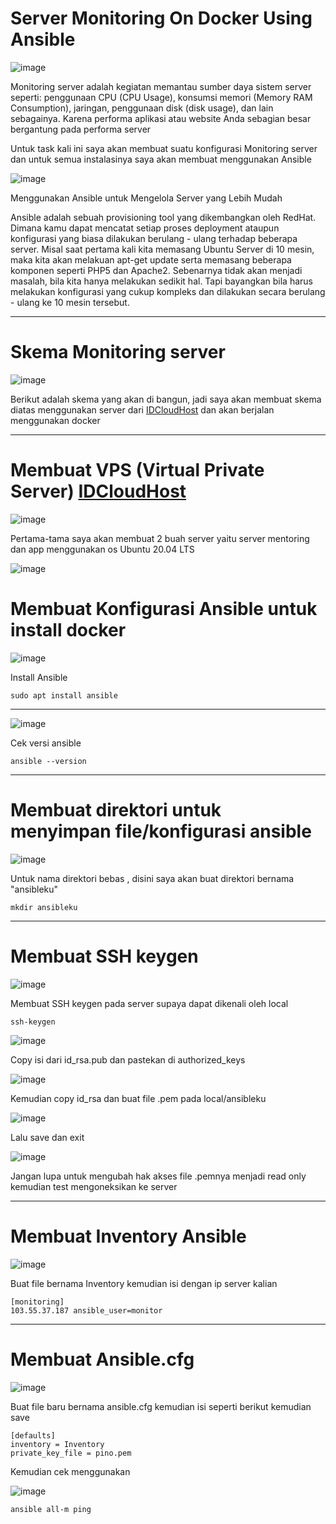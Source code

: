 # Server Monitoring On Docker Using Ansible

![image](https://user-images.githubusercontent.com/106061407/174720424-cc037e82-16dd-4bac-9814-8dd1f2bfd007.png)

Monitoring server adalah kegiatan memantau sumber daya sistem server seperti: penggunaan CPU (CPU Usage), konsumsi memori (Memory RAM Consumption), jaringan, penggunaan disk (disk usage), dan lain sebagainya. Karena performa aplikasi atau website Anda sebagian besar bergantung pada performa server

Untuk task kali ini saya akan membuat suatu konfigurasi Monitoring server dan untuk semua instalasinya saya akan membuat menggunakan  Ansible

![image](https://user-images.githubusercontent.com/106061407/174721548-a0314e59-993d-43e5-8b7c-08cd3baf490a.png)

Menggunakan Ansible untuk Mengelola Server yang Lebih Mudah

Ansible adalah sebuah provisioning tool yang dikembangkan oleh RedHat. Dimana kamu dapat mencatat setiap proses deployment ataupun konfigurasi yang biasa dilakukan berulang - ulang terhadap beberapa server. Misal saat pertama kali kita memasang Ubuntu Server di 10 mesin, maka kita akan melakuan apt-get update serta memasang beberapa komponen seperti PHP5 dan Apache2. Sebenarnya tidak akan menjadi masalah, bila kita hanya melakukan sedikit hal. Tapi bayangkan bila harus melakukan konfigurasi yang cukup kompleks dan dilakukan secara berulang - ulang ke 10 mesin tersebut.

-------------------------------

# Skema Monitoring server

![image](https://user-images.githubusercontent.com/106061407/174721932-06833e54-aebe-4a2b-be9b-7985e78f1fc6.png)

Berikut adalah skema yang akan di bangun, jadi saya akan membuat skema diatas menggunakan server dari [IDCloudHost](https://console.idcloudhost.com/) dan akan berjalan menggunakan docker

--------------------------------

# Membuat VPS (Virtual Private Server) [IDCloudHost](https://console.idcloudhost.com/)

![image](https://user-images.githubusercontent.com/106061407/174722768-5789ae6d-a550-4795-b68a-6b8407d303c2.png)

Pertama-tama saya akan membuat 2 buah server yaitu server mentoring dan app menggunakan os Ubuntu 20.04 LTS

![image](https://user-images.githubusercontent.com/106061407/174723311-1398b777-7b79-448e-ace5-5134a08d4baa.png)

# Membuat Konfigurasi Ansible untuk install docker 

![image](https://user-images.githubusercontent.com/106061407/174724125-c2b44a9c-bb4b-4a89-8c79-a0a499f67591.png)

Install Ansible 

```
sudo apt install ansible
```

---------------------------------

![image](https://user-images.githubusercontent.com/106061407/174724230-224de96a-c147-4baf-a12f-fc5e6ab0402c.png)

Cek versi ansible

```
ansible --version
```

------------------------------

# Membuat direktori untuk menyimpan file/konfigurasi ansible

![image](https://user-images.githubusercontent.com/106061407/174725451-0c60f2ad-5508-4934-8eee-dcf768c65d3c.png)

Untuk nama direktori bebas , disini saya akan buat direktori bernama "ansibleku"

```
mkdir ansibleku
```

---------------------------------

# Membuat SSH keygen 

![image](https://user-images.githubusercontent.com/106061407/174732046-7eefb23c-0bb4-413f-aeb9-81513c276051.png)

Membuat SSH keygen pada server supaya dapat dikenali oleh local

```
ssh-keygen
```

![image](https://user-images.githubusercontent.com/106061407/174735580-e2effd76-7758-4c03-9bed-48f63dce298c.png)


Copy isi dari id_rsa.pub dan pastekan di authorized_keys

![image](https://user-images.githubusercontent.com/106061407/174732582-b89b5a2a-5510-4cd5-8d05-1ba67988b8c5.png)

Kemudian copy id_rsa dan buat file .pem pada local/ansibleku

![image](https://user-images.githubusercontent.com/106061407/174732841-ee3415cf-7788-4576-8718-d5b274a9a225.png)

Lalu save dan exit

![image](https://user-images.githubusercontent.com/106061407/174737222-a174934b-eae5-471c-975c-446a956d6025.png)

Jangan lupa untuk mengubah hak akses file .pemnya menjadi read only kemudian test mengoneksikan ke server

----------------------------------

# Membuat Inventory Ansible

![image](https://user-images.githubusercontent.com/106061407/174740906-24b4235b-f4a9-42ac-a480-b3896c68bfbc.png)

Buat file bernama Inventory kemudian isi dengan ip server kalian

```
[monitoring]
103.55.37.187 ansible_user=monitor
```

-------------------------------------

# Membuat Ansible.cfg

![image](https://user-images.githubusercontent.com/106061407/174750267-ec377191-8cd7-4d06-8f5a-106ad9852c1e.png)
 
Buat file baru bernama ansible.cfg kemudian isi seperti berikut kemudian save
 
 ```
 [defaults]
inventory = Inventory
private_key_file = pino.pem
```
Kemudian cek menggunakan 

![image](https://user-images.githubusercontent.com/106061407/174750581-96ffd40d-a2c5-4d93-a478-b1106e82dc85.png)

```
ansible all-m ping
```


